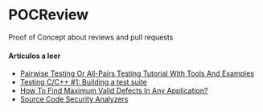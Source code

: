 # POCReview
Proof of Concept about reviews and pull requests

#### Artículos a leer

* [Pairwise Testing Or All-Pairs Testing Tutorial With Tools And Examples](https://www.softwaretestinghelp.com/what-is-pairwise-testing/)
* [Testing C/C++ #1: Building a test suite](https://codywill.github.io/blog/2017/10/04/testing-1)
* [How To Find Maximum Valid Defects In Any Application?](https://www.softwaretestinghelp.com/tips-to-find-valid-defects-in-any-application/)
* [Source Code Security Analyzers](https://web.archive.org/web/20090214171033/http://samate.nist.gov:80/index.php/Source_Code_Security_Analyzers)
